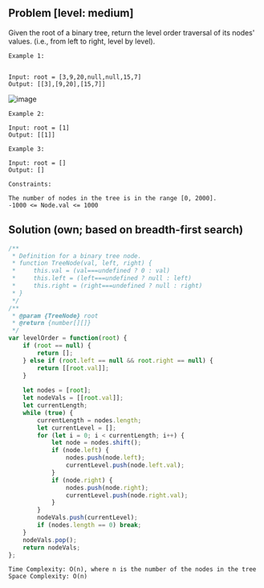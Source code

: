 ## Problem [level: medium]
Given the root of a binary tree, return the level order traversal of its nodes' values. (i.e., from left to right, level by level).

 
```
Example 1:


Input: root = [3,9,20,null,null,15,7]
Output: [[3],[9,20],[15,7]]
```
![image](https://assets.leetcode.com/uploads/2021/02/19/tree1.jpg)
```
Example 2:

Input: root = [1]
Output: [[1]]
```
```
Example 3:

Input: root = []
Output: []
 ```
 ```
Constraints:

The number of nodes in the tree is in the range [0, 2000].
-1000 <= Node.val <= 1000
```

## Solution (own; based on breadth-first search)
```javascript
/**
 * Definition for a binary tree node.
 * function TreeNode(val, left, right) {
 *     this.val = (val===undefined ? 0 : val)
 *     this.left = (left===undefined ? null : left)
 *     this.right = (right===undefined ? null : right)
 * }
 */
/**
 * @param {TreeNode} root
 * @return {number[][]}
 */
var levelOrder = function(root) {
    if (root == null) {
        return [];
    } else if (root.left == null && root.right == null) {
        return [[root.val]];
    }
    
    let nodes = [root];
    let nodeVals = [[root.val]];
    let currentLength;
    while (true) {
        currentLength = nodes.length;
        let currentLevel = [];
        for (let i = 0; i < currentLength; i++) {
            let node = nodes.shift();
            if (node.left) {
                nodes.push(node.left);
                currentLevel.push(node.left.val);
            }
            if (node.right) {
                nodes.push(node.right);
                currentLevel.push(node.right.val);
            }
        }
        nodeVals.push(currentLevel);
        if (nodes.length == 0) break;
    }
    nodeVals.pop();
    return nodeVals;
};
```
```
Time Complexity: O(n), where n is the number of the nodes in the tree
Space Complexity: O(n)
